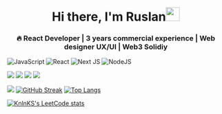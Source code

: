 <h1 align="center">Hi there, I'm Ruslan<img src="https://github.com/blackcater/blackcater/raw/main/images/Hi.gif" height="32"/></h1>
<h3 align="center"> 🔥 React Developer | 3 years commercial experience | Web designer UX/UI | Web3 Solidiy </h3>

![JavaScript](https://img.shields.io/badge/javascript-%23323330.svg?style=for-the-badge&logo=javascript&logoColor=%23F7DF1E)
![React](https://img.shields.io/badge/react-%2320232a.svg?style=for-the-badge&logo=react&logoColor=%2361DAFB)
![Next JS](https://img.shields.io/badge/Next-black?style=for-the-badge&logo=next.js&logoColor=white)
![NodeJS](https://img.shields.io/badge/node.js-6DA55F?style=for-the-badge&logo=node.js&logoColor=white)

![](https://github-profile-summary-cards.vercel.app/api/cards/profile-details?username=Flame1800&theme=solarized_dark)
![](https://github-profile-summary-cards.vercel.app/api/cards/most-commit-language?username=Flame1800&theme=solarized_dark)
![](https://github-profile-summary-cards.vercel.app/api/cards/repos-per-language?username=Flame1800&theme=solarized_dark)
![](https://github-profile-summary-cards.vercel.app/api/cards/stats?username=Flame1800&theme=solarized_dark)

![](https://github-profile-summary-cards.vercel.app/api/cards/productive-time?username=Flame1800&theme=solarized_dark)
[![GitHub Streak](https://github-readme-streak-stats.herokuapp.com/?user=Flame1800)](https://git.io/streak-stats)
[![Top Langs](https://github-readme-stats.vercel.app/api/top-langs/?username=Flame1800&layout=compact)](https://github.com/anuraghazra/github-readme-stats)

[![KnlnKS's LeetCode stats](https://leetcode-stats-six.vercel.app/api?username=Flame1800)](https://github.com/KnlnKS/leetcode-stats)
